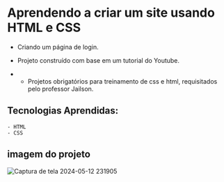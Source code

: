 # Aprendendo a criar um site usando HTML e CSS 

 - Criando um página de login.
   
 - Projeto construído com base em um tutorial do Youtube.

 -  - Projetos obrigatórios para treinamento de css e html, requisitados pelo professor Jailson.
   
## Tecnologias Aprendidas:
    - HTML
    - CSS
    
## imagem do projeto

![Captura de tela 2024-05-12 231905](https://github.com/tamiressil/Interfaces-Design-UI-UX-HTML5-E-CSS3/assets/163886976/0efdc878-ed62-4938-99ba-6ef78023cd73)






